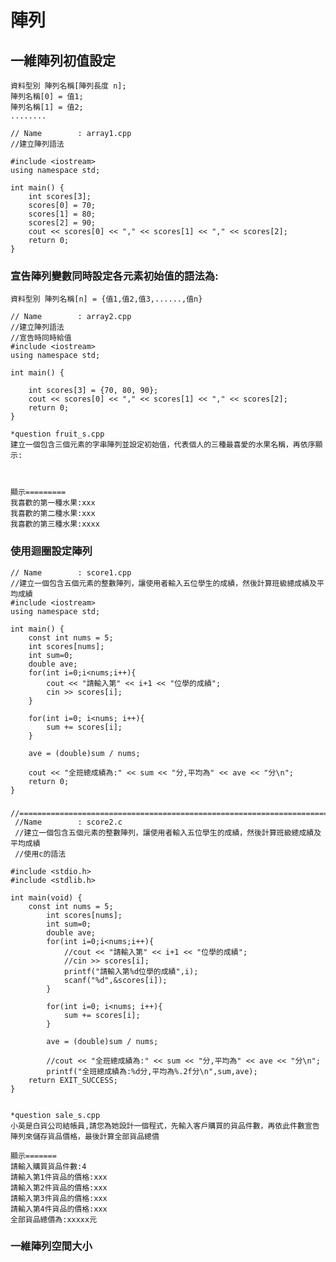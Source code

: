 # 陣列
## 一維陣列初值設定
```
資料型別 陣列名稱[陣列長度 n];
陣列名稱[0] = 值1;
陣列名稱[1] = 值2;
........
```

	// Name        : array1.cpp
	//建立陣列語法
	
	#include <iostream>
	using namespace std;
	
	int main() {
		int scores[3];
		scores[0] = 70;
		scores[1] = 80;
		scores[2] = 90;
		cout << scores[0] << "," << scores[1] << "," << scores[2];
		return 0;
	}

### 宣告陣列變數同時設定各元素初始值的語法為:

```
資料型別 陣列名稱[n] = {值1,值2,值3,......,值n}
```

	// Name        : array2.cpp
	//建立陣列語法
	//宣告時同時給值
	#include <iostream>
	using namespace std;
	
	int main() {
		
		int scores[3] = {70, 80, 90};
		cout << scores[0] << "," << scores[1] << "," << scores[2];
		return 0;
	}

```
*question fruit_s.cpp
建立一個包含三個元素的字串陣列並設定初始值，代表個人的三種最喜愛的水果名稱，再依序顯示:



顯示=========
我喜歡的第一種水果:xxx
我喜歡的第二種水果:xxx
我喜歡的第三種水果:xxxx
```

### 使用迴圈設定陣列
	// Name        : score1.cpp
	//建立一個包含五個元素的整數陣列，讓使用者輸入五位學生的成績，然後計算班級總成績及平均成績
	#include <iostream>
	using namespace std;
	
	int main() {
		const int nums = 5;
		int scores[nums];
		int sum=0;
		double ave;
		for(int i=0;i<nums;i++){
			cout << "請輸入第" << i+1 << "位學的成績";
			cin >> scores[i];
		}
	
		for(int i=0; i<nums; i++){
			sum += scores[i];
		}
	
		ave = (double)sum / nums;
	
		cout << "全班總成績為:" << sum << "分,平均為" << ave << "分\n";
		return 0;
	}

### 

	//============================================================================
	 //Name        : score2.c
	 //建立一個包含五個元素的整數陣列，讓使用者輸入五位學生的成績，然後計算班級總成績及平均成績
	 //使用c的語法
	
	#include <stdio.h>
	#include <stdlib.h>
	
	int main(void) {
		const int nums = 5;
			int scores[nums];
			int sum=0;
			double ave;
			for(int i=0;i<nums;i++){
				//cout << "請輸入第" << i+1 << "位學的成績";
				//cin >> scores[i];
				printf("請輸入第%d位學的成績",i);
				scanf("%d",&scores[i]);
			}
	
			for(int i=0; i<nums; i++){
				sum += scores[i];
			}
	
			ave = (double)sum / nums;
	
			//cout << "全班總成績為:" << sum << "分,平均為" << ave << "分\n";
			printf("全班總成績為:%d分,平均為%.2f分\n",sum,ave);
		return EXIT_SUCCESS;
	}

```

*question sale_s.cpp
小英是白貨公司結帳員,請您為她設計一個程式，先輸入客戶購買的貨品件數，再依此件數宣告陣列來儲存貨品價格，最後計算全部貨品總價

顯示=======
請輸入購買貨品件數:4
請輸入第1件貨品的價格:xxx
請輸入第2件貨品的價格:xxx
請輸入第3件貨品的價格:xxx
請輸入第4件貨品的價格:xxx
全部貨品總價為:xxxxx元
```

### 一維陣列空間大小